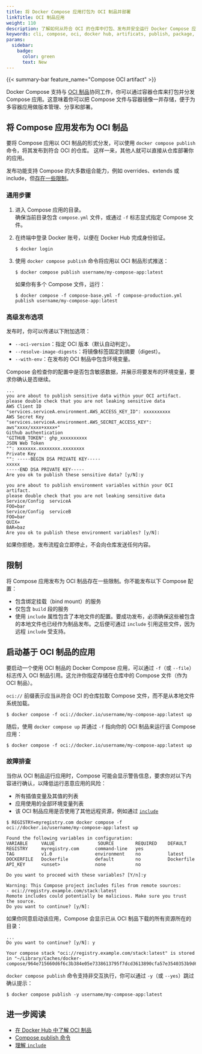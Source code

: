 ```yaml
---
title: 将 Docker Compose 应用打包为 OCI 制品并部署
linkTitle: OCI 制品应用
weight: 110
description: 了解如何从符合 OCI 的仓库中打包、发布并安全运行 Docker Compose 应用。
keywords: cli, compose, oci, docker hub, artificats, publish, package, distribute, docker compose oci support
params:
  sidebar:
    badge:
      color: green
      text: New
---
```


{{< summary-bar feature_name="Compose OCI artifact" >}}

Docker Compose 支持与 [OCI 制品](/manuals/docker-hub/repos/manage/hub-images/oci-artifacts.md)协同工作，你可以通过容器仓库来打包并分发 Compose 应用。这意味着你可以把 Compose 文件与容器镜像一并存储，便于为多容器应用做版本管理、分享和部署。

## 将 Compose 应用发布为 OCI 制品

要将 Compose 应用以 OCI 制品的形式分发，可以使用 `docker compose publish` 命令，将其发布到符合 OCI 的仓库。
这样一来，其他人就可以直接从仓库部署你的应用。

发布功能支持 Compose 的大多数组合能力，例如 overrides、extends 或 include，但[存在一些限制](#limitations)。

### 通用步骤

1. 进入 Compose 应用的目录。  
   确保当前目录包含 `compose.yml` 文件，或通过 `-f` 标志显式指定 Compose 文件。

2. 在终端中登录 Docker 账号，以便在 Docker Hub 完成身份验证。

   ```console
   $ docker login
   ```

3. 使用 `docker compose publish` 命令将应用以 OCI 制品形式推送：

   ```console
   $ docker compose publish username/my-compose-app:latest
   ```
   如果你有多个 Compose 文件，运行：

   ```console
   $ docker compose -f compose-base.yml -f compose-production.yml publish username/my-compose-app:latest
   ```

### 高级发布选项

发布时，你可以传递以下附加选项： 
- `--oci-version`：指定 OCI 版本（默认自动判定）。
- `--resolve-image-digests`：将镜像标签固定到摘要（digest）。
- `--with-env`：在发布的 OCI 制品中包含环境变量。

Compose 会检查你的配置中是否包含敏感数据，并展示将要发布的环境变量，要求你确认是否继续。

```text
...
you are about to publish sensitive data within your OCI artifact.
please double check that you are not leaking sensitive data
AWS Client ID
"services.serviceA.environment.AWS_ACCESS_KEY_ID": xxxxxxxxxx
AWS Secret Key
"services.serviceA.environment.AWS_SECRET_ACCESS_KEY": aws"xxxx/xxxx+xxxx+"
Github authentication
"GITHUB_TOKEN": ghp_xxxxxxxxxx
JSON Web Token
"": xxxxxxx.xxxxxxxx.xxxxxxxx
Private Key
"": -----BEGIN DSA PRIVATE KEY-----
xxxxx
-----END DSA PRIVATE KEY-----
Are you ok to publish these sensitive data? [y/N]:y

you are about to publish environment variables within your OCI artifact.
please double check that you are not leaking sensitive data
Service/Config  serviceA
FOO=bar
Service/Config  serviceB
FOO=bar
QUIX=
BAR=baz
Are you ok to publish these environment variables? [y/N]: 
```

如果你拒绝，发布流程会立即停止，不会向仓库发送任何内容。

## 限制

将 Compose 应用发布为 OCI 制品存在一些限制。你不能发布以下 Compose 配置：
- 包含绑定挂载（bind mount）的服务
- 仅包含 `build` 段的服务
- 使用 `include` 属性包含了本地文件的配置。要成功发布，必须确保这些被包含的本地文件也已经作为制品发布。之后便可通过 `include` 引用这些文件，因为远程 `include` 受支持。

## 启动基于 OCI 制品的应用

要启动一个使用 OCI 制品的 Docker Compose 应用，可以通过 `-f`（或 `--file`）标志传入 OCI 制品引用。这允许你指定存储在仓库中的 Compose 文件（作为 OCI 制品）。

`oci://` 前缀表示应当从符合 OCI 的仓库拉取 Compose 文件，而不是从本地文件系统加载。

```console
$ docker compose -f oci://docker.io/username/my-compose-app:latest up
```

随后，使用 `docker compose up` 并通过 `-f` 指向你的 OCI 制品来运行该 Compose 应用：

```console
$ docker compose -f oci://docker.io/username/my-compose-app:latest up
```

### 故障排查

当你从 OCI 制品运行应用时，Compose 可能会显示警告信息，要求你对以下内容进行确认，以降低运行恶意应用的风险：

- 所有插值变量及其值的列表
- 应用使用的全部环境变量列表
- 该 OCI 制品应用是否使用了其他远程资源，例如通过 [`include`](/reference/compose-file/include/)

```text 
$ REGISTRY=myregistry.com docker compose -f oci://docker.io/username/my-compose-app:latest up

Found the following variables in configuration:
VARIABLE     VALUE                SOURCE        REQUIRED    DEFAULT
REGISTRY     myregistry.com      command-line   yes         
TAG          v1.0                environment    no          latest
DOCKERFILE   Dockerfile          default        no          Dockerfile
API_KEY      <unset>             none           no          

Do you want to proceed with these variables? [Y/n]:y

Warning: This Compose project includes files from remote sources:
- oci://registry.example.com/stack:latest
Remote includes could potentially be malicious. Make sure you trust the source.
Do you want to continue? [y/N]: 
```

如果你同意启动该应用，Compose 会显示已从 OCI 制品下载的所有资源所在的目录：

```text
...
Do you want to continue? [y/N]: y

Your compose stack "oci://registry.example.com/stack:latest" is stored in "~/Library/Caches/docker-compose/964e715660d6f6c3b384e05e7338613795f7dcd3613890cfa57e3540353b9d6d"
```

`docker compose publish` 命令支持非交互执行，你可以通过 `-y`（或 `--yes`）跳过确认提示： 

```console
$ docker compose publish -y username/my-compose-app:latest
```

## 进一步阅读

- [在 Docker Hub 中了解 OCI 制品](/manuals/docker-hub/repos/manage/hub-images/oci-artifacts.md)
- [Compose publish 命令](/reference/cli/docker/compose/publish.md)
- [理解 `include`](/reference/compose-file/include.md)
